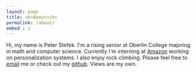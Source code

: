 ```yaml
---
layout: page
title: <b>About</b>
permalink: /about/
embed : 1
---
```


Hi, my name is Peter Stefek. I'm a rising senior at Oberlin College majoring in math and computer science. Currently I'm interning at <a href = "https://amazon.com">Amazon</a> working on personalization systems. I also enjoy rock climbing. Please feel free to <a href="mailto:pstefek@oberlin.edu">email</a> me or check out my <a href="https://github.com/Mr4k">github</a>. Views are my own. 




